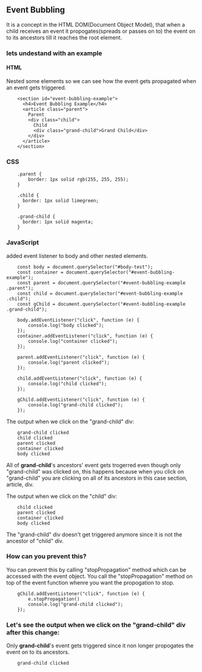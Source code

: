 ## Event Bubbling
It is a concept in the HTML DOM(Document Object Model), that when a child receives an event it propogates(spreads or passes on to) the event on to its ancestors till it reaches the root element.

### lets undestand with an example

#### HTML
Nested some elements so we can see how the event gets propagated when an event gets triggered.

```
    <section id="event-bubbling-example">
      <h4>Event Bubbling Example</h4>
      <article class="parent">
        Parent
        <div class="child">
          Child
          <div class="grand-child">Grand Child</div>
        </div>
      </article>
    </section>
```
### CSS
```
    .parent {
        border: 1px solid rgb(255, 255, 255);
    }

    .child {
      border: 1px solid limegreen;
    }

    .grand-child {
      border: 1px solid magenta;
    }

```

### JavaScript
added event listener to body and other nested elements.

```
    const body = document.querySelector("#body-test");
    const container = document.querySelector("#event-bubbling-example");
    const parent = document.querySelector("#event-bubbling-example .parent");
    const child = document.querySelector("#event-bubbling-example .child");
    const gChild = document.querySelector("#event-bubbling-example .grand-child");

    body.addEventListener("click", function (e) {
        console.log("body clicked");
    });
    container.addEventListener("click", function (e) {
        console.log("container clicked");
    });

    parent.addEventListener("click", function (e) {
        console.log("parent clicked");
    });

    child.addEventListener("click", function (e) {
        console.log("child clicked");
    });

    gChild.addEventListener("click", function (e) {
        console.log("grand-child clicked");
    });
```

The output when we click on the "grand-child" div:

```
    grand-child clicked
    child clicked
    parent clicked
    container clicked
    body clicked
```

All of **grand-child**'s ancestors' event gets trogerred even though only "grand-child" was clicked on, this happens because when you click on "grand-child" you are clicking on all of its ancestors in this case section, article, div.

The output when we click on the "child" div:

```
    child clicked
    parent clicked
    container clicked
    body clicked
```

The "grand-child" div doesn't get triggered anymore since it is not the ancestor of "child" div.

### How can you prevent this?
You can prevent this by calling "stopPropagation" method which can be accessed with the event object.
You call the "stopPropagation" method on top of the event function whenre you want the propogation to stop.

```
    gChild.addEventListener("click", function (e) {
        e.stopPropagation()
        console.log("grand-child clicked");
    });
```

### Let's see the output when we click on the "grand-child" div after this change:
Only **grand-child**'s event gets triggered since it non longer propogates the event on to its ancestors.

```
    grand-child clicked
```
